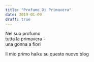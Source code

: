 ```yaml
---
title: "Profumo Di Primavera"
date: 2019-01-09
draft: true
---
```


Nel suo profumo  
tutta la primavera -  
una gonna a fiori  

<!--more-->

Il mio primo haiku su questo nuovo blog